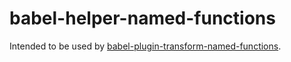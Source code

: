 # babel-helper-named-functions

Intended to be used by [babel-plugin-transform-named-functions](https://github.com/EnoahNetzach/babel-named-functions/tree/master/packages/babel-plugin-transform-named-functions).
